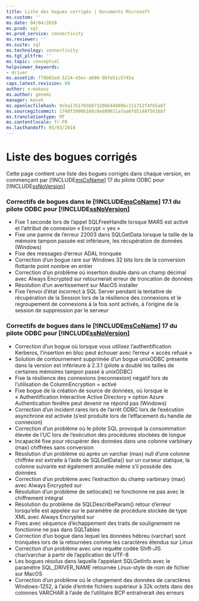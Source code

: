 ```yaml
---
title: Liste des bogues corrigés | Documents Microsoft
ms.custom: ''
ms.date: 04/04/2018
ms.prod: sql
ms.prod_service: connectivity
ms.reviewer: ''
ms.suite: sql
ms.technology: connectivity
ms.tgt_pltfrm: ''
ms.topic: conceptual
helpviewer_keywords:
- driver
ms.assetid: f78b81ed-5214-43ec-a600-9bfe51c5745a
caps.latest.revision: 69
author: v-makouz
ms.author: genemi
manager: kenvh
ms.openlocfilehash: 9cba17b1f03b07320b644889bc111752f4f65a6f
ms.sourcegitcommit: 1740f3090b168c0e809611a7aa6fd514075616bf
ms.translationtype: MT
ms.contentlocale: fr-FR
ms.lasthandoff: 05/03/2018
---
```

# <a name="list-of-bugs-fixed"></a>Liste des bogues corrigés

Cette page contient une liste des bogues corrigés dans chaque version, en commençant par [!INCLUDE[msCoName](../../includes/msconame_md.md)] 17 du pilote ODBC pour [!INCLUDE[ssNoVersion](../../includes/ssnoversion_md.md)]

### <a name="bug-fixes-in-the-includemsconameincludesmsconamemdmd-odbc-driver-171-for-includessnoversionincludesssnoversionmdmd"></a>Correctifs de bogues dans le [!INCLUDE[msCoName](../../includes/msconame_md.md)] 17.1 du pilote ODBC pour [!INCLUDE[ssNoVersion](../../includes/ssnoversion_md.md)]

- Fixe 1 seconde lors de l’appel SQLFreeHandle lorsque MARS est activé et l’attribut de connexion « Encrypt = yes »
- Fixe une panne de l’erreur 22003 dans SQLGetData lorsque la taille de la mémoire tampon passée est inférieure, les récupération de données (Windows)
- Fixe des messages d’erreur ADAL tronquée
- Correction d’un bogue rare sur Windows 32 bits lors de la conversion flottante point nombre en entier
- Correction d’un problème où insertion double dans un champ décimal avec Always Encrypted sur retournerait erreur de troncation de données
- Résolution d’un avertissement sur MacOS installer
- Fixe l’envoi d’état incorrect à SQL Server pendant la tentative de récupération de la Session lors de la résilience des connexions et le regroupement de connexions à la fois sont activés, à l’origine de la session de suppression par le serveur

### <a name="bug-fixes-in-the-includemsconameincludesmsconamemdmd-odbc-driver-17-for-includessnoversionincludesssnoversionmdmd"></a>Correctifs de bogues dans le [!INCLUDE[msCoName](../../includes/msconame_md.md)] 17 du pilote ODBC pour [!INCLUDE[ssNoVersion](../../includes/ssnoversion_md.md)]

- Correction d’un bogue où lorsque vous utilisez l’authentification Kerberos, l’insertion en bloc peut échouer avec l’erreur « accès refusé »
- Solution de contournement supprimée d’un bogue unixODBC présente dans la version est inférieure à 2.3.1 (pilote a doublé les tailles de certaines mémoires tampon passé à unixODBC)
- Fixe la résilience des connexions (reconnexion) négatif lors de l’utilisation de ColumnEncryption = activé
- Fixe bogue de la création de source de données, où lorsque le « Authentification Interactive Active Directory » option Azure Authentication fenêtre peut devenir ne répond pas (Windows)
- Correction d’un incident rares lors de l’arrêt ODBC lors de l’exécution asynchrone est activée (s’est produite lors de l’effacement du handle de connexion)
- Correction d’un problème où le pilote SQL provoqué la consommation élevée de l’UC lors de l’exécution des procédures stockées de longue
- Incapacité fixe pour récupérer des données dans une colonne varbinary (max) chiffrées sans conversion
- Résolution d’un problème où après un varchar (max) null d’une colonne chiffrée est extraite à l’aide de SQLGetData() sur un curseur statique, la colonne suivante est également annulée même s’il possède des données
- Correction d’un problème avec l’extraction du champ varbinary (max) avec Always Encrypted sur
- Résolution d’un problème de setlocale() ne fonctionne ne pas avec le chiffrement intégral
- Résolution du problème de SQLDescribeParam() retour d’erreur lorsqu’elle est appelée sur le paramètre de procédure stockée de type XML avec Always Encrypted sur
- Fixes avec séquence d’échappement des traits de soulignement ne fonctionne ne pas dans SQLTables
- Correction d’un bogue dans lequel les données hébreu (varchar) sont tronquées lors de la retournées comme les caractères étendus sur Linux
- Correction d’un problème avec une requête codée Shift-JIS char/varchar à partir de l’application de UTF-8
- Les bogues résolus dans laquelle l’appelant SQLGetInfo avec le paramètre SQL_DRIVER_NAME retournée Linux-style de nom de fichier sur MacOS
- Correction d’un problème où le chargement des données de caractères Windows-1252, à l’aide d’entrée fichiers supérieur à 32k octets dans des colonnes VARCHAR à l’aide de l’utilitaire BCP entraînerait des erreurs
